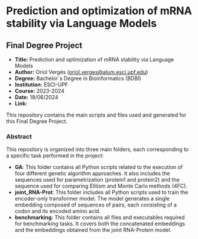 # Prediction and optimization of mRNA stability via Language Models
## Final Degree Project

- **Title:** Prediction and optimization of mRNA stability via Language Models
- **Author:** Oriol Vergés (oriol.verges@alum.esci.upf.edu)
- **Degree:** Bachelor`s Degree in Bioinformatics (BDBI)
- **Institution:** ESCI-UPF
- **Course:** 2023-2024
- **Date:** 18/06/2024
- **Link:**

This repository contains the main scripts and files used and generated for this Final Degree Project.

### Abstract


This repository is organized into three main folders, each corresponding to a specific task performed in the project:

- **GA**: This folder contains all Python scripts related to the execution of four different genetic algorithm approaches. It also includes the sequences used for parametrization (protein1 and protein2) and the sequence used for comparing Elitism and Monte Carlo methods (4FC).
- **joint_RNA-Prot**: This folder includes all Python scripts used to train the encoder-only transformer model. The model generates a single embedding composed of sequences of pairs, each consisting of a codon and its encoded amino acid.
- **benchmarking**: This folder contains all files and executables required for benchmarking tasks. It covers both the concatenated embeddings and the embeddings obtained from the joint RNA-Protein model.
